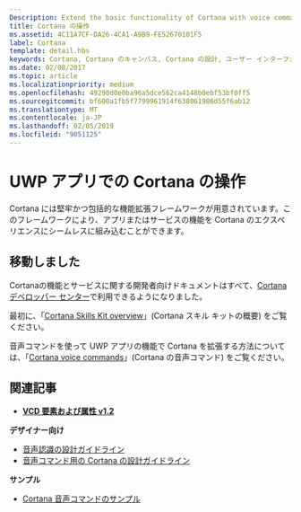 ```yaml
---
Description: Extend the basic functionality of Cortana with voice commands that activate a UWP app and execute a single action.
title: Cortana の操作
ms.assetid: 4C11A7CF-DA26-4CA1-A9B9-FE52670101F5
label: Cortana
template: detail.hbs
keywords: Cortana, Cortana のキャンバス, Cortana の設計, ユーザー インターフェイス, 音声コマンド, VCD
ms.date: 02/08/2017
ms.topic: article
ms.localizationpriority: medium
ms.openlocfilehash: 49290d0e0ba96a5dce562ca4148b0ebf53bf0ff5
ms.sourcegitcommit: bf600a1fb5f7799961914f638061986d55f6ab12
ms.translationtype: MT
ms.contentlocale: ja-JP
ms.lasthandoff: 02/05/2019
ms.locfileid: "9051125"
---
```

# <a name="cortana-interactions-in-uwp-apps"></a>UWP アプリでの Cortana の操作

Cortana には堅牢かつ包括的な機能拡張フレームワークが用意されています。このフレームワークにより、アプリまたはサービスの機能を Cortana のエクスペリエンスにシームレスに組み込むことができます。

## <a name="weve-moved"></a>移動しました

Cortanaの機能とサービスに関する開発者向けドキュメントはすべて、[Cortana デベロッパー センター](https://developer.microsoft.com/cortana)で利用できるようになりました。

最初に、「[Cortana Skills Kit overview](https://docs.microsoft.com/cortana/skills/overview)」(Cortana スキル キットの概要) をご覧ください。

音声コマンドを使って UWP アプリの機能で Cortana を拡張する方法については、「[Cortana voice commands](https://docs.microsoft.com/cortana/voice-commands/vcd)」(Cortana の音声コマンド) をご覧ください。 

## <a name="related-articles"></a>関連記事

* [**VCD 要素および属性 v1.2**](https://docs.microsoft.com/uwp/schemas/voicecommands/voice-command-elements-and-attributes-1-2)

**デザイナー向け**
* [音声認識の設計ガイドライン](speech-interactions.md)
* [音声コマンド用の Cortana の設計ガイドライン](https://docs.microsoft.com/cortana/voice-commands/voicecommand-design-guidelines)

**サンプル**
* [Cortana 音声コマンドのサンプル](https://go.microsoft.com/fwlink/p/?LinkID=619899)
 

 




